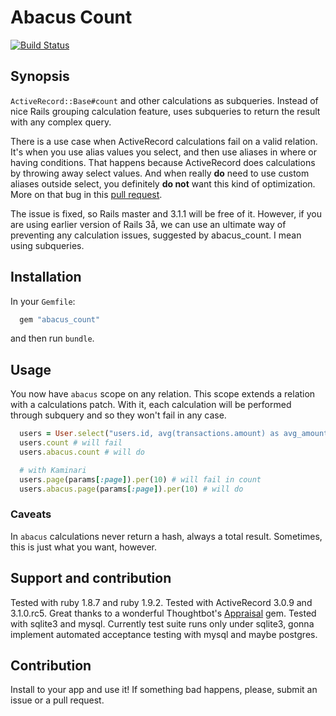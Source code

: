 # Abacus Count #

[![Build Status](http://travis-ci.org/dmitriy-kiriyenko/abacus_count.png)](http://travis-ci.org/dmitriy-kiriyenko/abacus_count)

## Synopsis ##

`ActiveRecord::Base#count` and other calculations as subqueries. Instead of nice Rails grouping calculation feature, uses subqueries to return the result with any complex query.

There is a use case when ActiveRecord calculations fail on a valid relation. It's when you use alias values you select, and then use aliases in where or having conditions. That happens because ActiveRecord does calculations by throwing away select values. And when really **do** need to use custom aliases outside select, you definitely **do not** want this kind of optimization. More on that bug in this [pull request](https://github.com/rails/rails/pull/1969).

The issue is fixed, so Rails master and 3.1.1 will be free of it. However, if you are using earlier version of Rails 3å, we can use an ultimate way of preventing any calculation issues, suggested by abacus_count. I mean using subqueries.

## Installation ##

In your `Gemfile`:

``` ruby
  gem "abacus_count"
```

and then run `bundle`.

## Usage ##

You now have `abacus` scope on any relation. This scope extends a relation with a calculations patch. With it, each calculation will be performed through subquery and so they won't fail in any case.

``` ruby
  users = User.select("users.id, avg(transactions.amount) as avg_amount").joins(:transactions).group("user_id").having("avg_amount >= 15")
  users.count # will fail
  users.abacus.count # will do

  # with Kaminari
  users.page(params[:page]).per(10) # will fail in count
  users.abacus.page(params[:page]).per(10) # will do
```

### Caveats ###

In `abacus` calculations never return a hash, always a total result. Sometimes, this is just what you want, however.

## Support and contribution ##
Tested with ruby 1.8.7 and ruby 1.9.2. Tested with ActiveRecord 3.0.9 and 3.1.0.rc5. Great thanks to a wonderful Thoughtbot's [Appraisal](https://github.com/thoughtbot/appraisal) gem. Tested with sqlite3 and mysql. Currently test suite runs only under sqlite3, gonna implement automated acceptance testing with mysql and maybe postgres.

## Contribution ##

Install to your app and use it! If something bad happens, please, submit an issue or a pull request.
